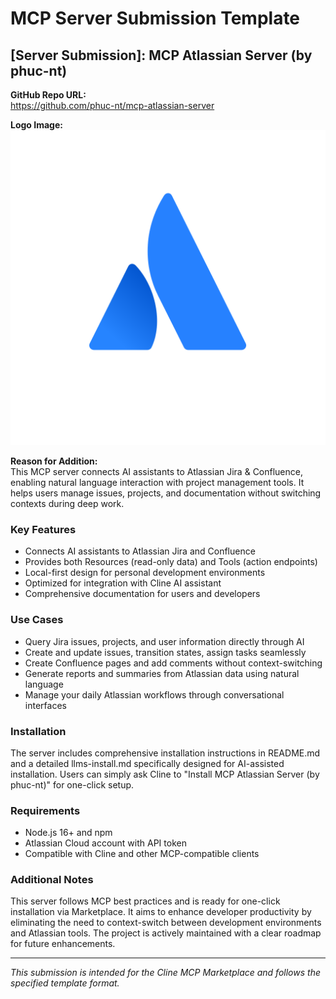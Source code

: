 # MCP Server Submission Template

## [Server Submission]: MCP Atlassian Server (by phuc-nt)

**GitHub Repo URL:**  
https://github.com/phuc-nt/mcp-atlassian-server

**Logo Image:**  
![Atlassian MCP Server Logo](../../assets/atlassian_logo_icon.png)

**Reason for Addition:**  
This MCP server connects AI assistants to Atlassian Jira & Confluence, enabling natural language interaction with project management tools. It helps users manage issues, projects, and documentation without switching contexts during deep work.

### Key Features
- Connects AI assistants to Atlassian Jira and Confluence
- Provides both Resources (read-only data) and Tools (action endpoints)
- Local-first design for personal development environments
- Optimized for integration with Cline AI assistant
- Comprehensive documentation for users and developers

### Use Cases
- Query Jira issues, projects, and user information directly through AI
- Create and update issues, transition states, assign tasks seamlessly
- Create Confluence pages and add comments without context-switching
- Generate reports and summaries from Atlassian data using natural language
- Manage your daily Atlassian workflows through conversational interfaces

### Installation
The server includes comprehensive installation instructions in README.md and a detailed llms-install.md specifically designed for AI-assisted installation. Users can simply ask Cline to "Install MCP Atlassian Server (by phuc-nt)" for one-click setup.

### Requirements
- Node.js 16+ and npm
- Atlassian Cloud account with API token
- Compatible with Cline and other MCP-compatible clients

### Additional Notes
This server follows MCP best practices and is ready for one-click installation via Marketplace. It aims to enhance developer productivity by eliminating the need to context-switch between development environments and Atlassian tools. The project is actively maintained with a clear roadmap for future enhancements.

---

*This submission is intended for the Cline MCP Marketplace and follows the specified template format.* 